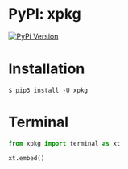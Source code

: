# PyPI: xpkg

[![PyPi Version](http://img.shields.io/pypi/v/xpkg.svg)](https://pypi.python.org/pypi/xpkg/)


# Installation

```console
$ pip3 install -U xpkg
```


# Terminal

```python
from xpkg import terminal as xt

xt.embed()
```

